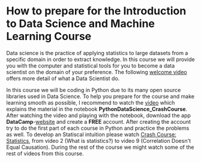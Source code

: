 # **How to prepare for the Introduction to Data Science and Machine Learning Course**

Data science is the practice of applying statistics to large datasets from a specific domain in order to extract knowledge. In this course we will provide you with the computer and statistical tools for you to become a data scientist on the domain of your preference. The following [welcome video](https://www.youtube.com/watch?v=y23h52MZxTA) offers more detail of what a Data Scientist do.

In this course we will be coding in Python due to its many open source libraries used in Data Science. To help you prepare for the course and make learning smooth as possible, I recommend to watch the [video](y) which explains the material in the notebook **PythonDataScience_CrashCourse**. After watching the video and playing with the notebook, download the app **DataCamp**-[website](https://learn.datacamp.com/) and create a **FREE** account. After creating the account try to do the first part of each course in Python and practice the problems as well. To develop an Statiscal intuition please watch [Crash Course: Statistics](https://www.youtube.com/playlist?list=PLH2l6uzC4UEW3iJO4T0qUeUEp_X-f1U7S), from video 2 (What is statistics?) to video 9 (Correlation Doesn't Equal Causation). During the rest of the course we might watch some of the rest of videos from this course. 
